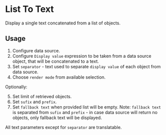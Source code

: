 # List To Text

Display a single text concatenated from a list of objects.

## Usage

1. Configure data source.
2. Configure `Display value` expression to be taken from a data source object, that will be concatenated to a text.
3. Set `separator` - text used to separate `display value` of each object from data source.
4. Choose `render mode` from available selection.

Optionally:

5. Set limit of retrieved objects.
6. Set `sufix` and `prefix`.
7. Set `fallback text` when provided list will be empty.
Note: `fallback text` is separated from `sufix` and `prefix` - in case data source will return no objects, only fallback text will be displayed.

All text parameters except for `separator` are translatable.
